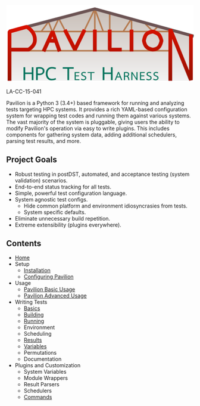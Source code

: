 ![Pavilion Logo][logo]

LA-CC-15-041

Pavilion is a Python 3 (3.4+) based framework for running and analyzing 
tests targeting HPC systems. It provides a rich YAML-based configuration 
system for wrapping test codes and running them against various systems.
The vast majority of the system is pluggable, giving users the ability
to modify Pavilion's operation via easy to write plugins. This includes
components for gathering system data, adding additional schedulers, parsing 
test results, and more.

## Project Goals
 - Robust testing in postDST, automated, and acceptance testing
 (system validation) scenarios.
 - End-to-end status tracking for all tests.
 - Simple, powerful test configuration language.
 - System agnostic test configs.
   - Hide common platform and environment idiosyncrasies from tests.
   - System specific defaults.
 - Eliminate unnecessary build repetition.
 - Extreme extensibility (plugins everywhere). 

## Contents
 - [Home](index.md)
 - Setup
     - [Installation](INSTALL.md)
     - [Configuring Pavilion](config.md)
 - Usage
     - [Pavilion Basic Usage](basic.md)
     - [Pavilion Advanced Usage](advanced.md)
 - Writing Tests
     - [Basics](tests/basics.md)
     - [Building](tests/build.md)
     - [Running](tests/run.md)
     - Environment
     - Scheduling
     - [Results](tests/results.md)
     - [Variables](tests/variables.md)
     - Permutations
     - Documentation
 - Plugins and Customization
     - System Variables
     - Module Wrappers
     - Result Parsers
     - Schedulers
     - [Commands](plugins/commands.md)


[logo]: imgs/logo.png
